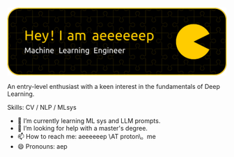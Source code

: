 ![](banner.png)

An entry-level enthusiast with a keen interest in the fundamentals of Deep Learning.

Skills: CV / NLP / MLsys

- 🌱 I’m currently learning ML sys and LLM prompts. 
- 🤔 I’m looking for help with a master's degree. 
- 📫 How to reach me: aeeeeeep \AT proton\。me 
- 😄 Pronouns: aep 
